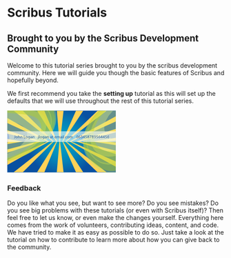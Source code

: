 # Scribus Tutorials
## Brought to you by the Scribus Development Community

Welcome to this tutorial series brought to you by the scribus development community.  Here we will guide you though the basic features of Scribus and hopefully beyond.

We first recommend you take the **setting up** tutorial as this will set up the defaults that we will use throughout the rest of this tutorial series.

![Image Alt](images/bcard.png)

### Feedback
Do you like what you see, but want to see more?  Do you see mistakes?  Do you see big problems with these tutorials (or even with Scribus itself)?  Then feel free to let us know, or even make the changes yourself.  Everything here comes from the work of volunteers, contributing ideas, content, and code.  We have tried to make it as easy as possible to do so.  Just take a look at the tutorial on how to contribute to learn more about how you can give back to the community.
